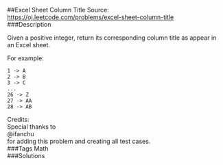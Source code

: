 ##Excel Sheet Column Title
Source: https://oj.leetcode.com/problems/excel-sheet-column-title  
###Description

                
Given a positive integer, return its corresponding column title as appear in an Excel sheet.  


  
For example:  

  

    1 -> A
    2 -> B
    3 -> C
    ...
    26 -> Z
    27 -> AA
    28 -> AB   


  
Credits:  
Special thanks to   
@ifanchu  
 for adding this problem and creating all test cases.  
###Tags
Math  
###Solutions